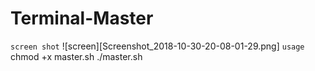 # Terminal-Master
``
screen shot
``
![screen][Screenshot_2018-10-30-20-08-01-29.png]
``
usage 
``
chmod +x master.sh
./master.sh
